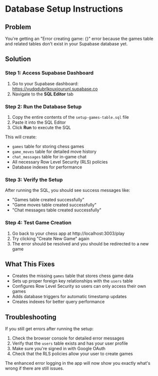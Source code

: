 # Database Setup Instructions

## Problem
You're getting an "Error creating game: {}" error because the games table and related tables don't exist in your Supabase database yet.

## Solution

### Step 1: Access Supabase Dashboard
1. Go to your Supabase dashboard: https://vudqdubrlkouxjourunl.supabase.co
2. Navigate to the **SQL Editor** tab

### Step 2: Run the Database Setup
1. Copy the entire contents of the `setup-games-table.sql` file
2. Paste it into the SQL Editor
3. Click **Run** to execute the SQL

This will create:
- `games` table for storing chess games
- `game_moves` table for detailed move history  
- `chat_messages` table for in-game chat
- All necessary Row Level Security (RLS) policies
- Database indexes for performance

### Step 3: Verify the Setup
After running the SQL, you should see success messages like:
- "Games table created successfully"
- "Game moves table created successfully" 
- "Chat messages table created successfully"

### Step 4: Test Game Creation
1. Go back to your chess app at http://localhost:3003/play
2. Try clicking "Create New Game" again
3. The error should be resolved and you should be redirected to a new game

## What This Fixes
- Creates the missing `games` table that stores chess game data
- Sets up proper foreign key relationships with the `users` table
- Configures Row Level Security so users can only access their own games
- Adds database triggers for automatic timestamp updates
- Creates indexes for better query performance

## Troubleshooting
If you still get errors after running the setup:
1. Check the browser console for detailed error messages
2. Verify that the `users` table exists and has your user profile
3. Make sure you're signed in with Google OAuth
4. Check that the RLS policies allow your user to create games

The enhanced error logging in the app will now show you exactly what's wrong if there are still issues.
